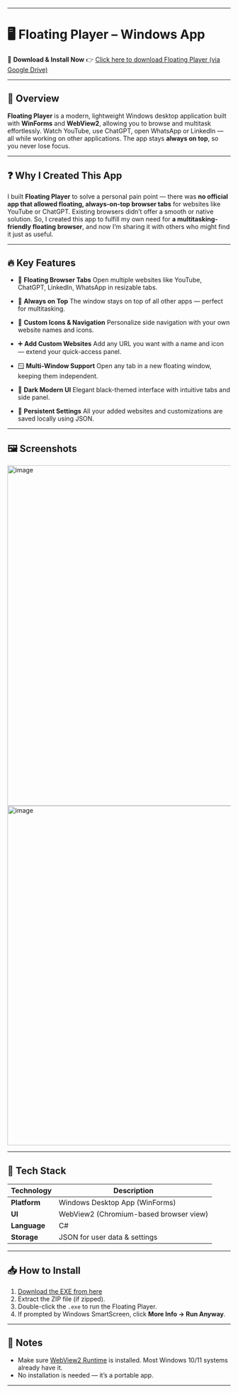 
---

# 🖥️ Floating Player – Windows App

🚀 **Download & Install Now**
👉 [Click here to download Floating Player (via Google Drive)](https://drive.google.com/file/d/1jX5xFThnLZuwUgEfbbJTnZ1YrJ1FNHjv/view?usp=sharing)

---

## 🌟 Overview

**Floating Player** is a modern, lightweight Windows desktop application built with **WinForms** and **WebView2**, allowing you to browse and multitask effortlessly. Watch YouTube, use ChatGPT, open WhatsApp or LinkedIn — all while working on other applications. The app stays **always on top**, so you never lose focus.

---

## ❓ Why I Created This App

I built **Floating Player** to solve a personal pain point — there was **no official app that allowed floating, always-on-top browser tabs** for websites like YouTube or ChatGPT. Existing browsers didn’t offer a smooth or native solution.
So, I created this app to fulfill my own need for **a multitasking-friendly floating browser**, and now I’m sharing it with others who might find it just as useful.

---

## 🔥 Key Features

* 🎥 **Floating Browser Tabs**
  Open multiple websites like YouTube, ChatGPT, LinkedIn, WhatsApp in resizable tabs.

* 🧲 **Always on Top**
  The window stays on top of all other apps — perfect for multitasking.

* 🎨 **Custom Icons & Navigation**
  Personalize side navigation with your own website names and icons.

* ➕ **Add Custom Websites**
  Add any URL you want with a name and icon — extend your quick-access panel.

* 🪟 **Multi-Window Support**
  Open any tab in a new floating window, keeping them independent.

* 🌙 **Dark Modern UI**
  Elegant black-themed interface with intuitive tabs and side panel.

* 💾 **Persistent Settings**
  All your added websites and customizations are saved locally using JSON.

---

## 🖼️ Screenshots
<img width="1366" height="768" alt="image" src="https://github.com/user-attachments/assets/647aab4d-5f80-45dd-9b28-753ce6702357" />

<img width="1366" height="766" alt="image" src="https://github.com/user-attachments/assets/54ac1066-6b8d-4d0d-8d7f-c6b069bb12e4" />

---

## 🧰 Tech Stack

| Technology   | Description                            |
| ------------ | -------------------------------------- |
| **Platform** | Windows Desktop App (WinForms)         |
| **UI**       | WebView2 (Chromium-based browser view) |
| **Language** | C#                                     |
| **Storage**  | JSON for user data & settings          |

---

## 📥 How to Install

1. [Download the EXE from here](https://drive.google.com/file/d/1jX5xFThnLZuwUgEfbbJTnZ1YrJ1FNHjv/view?usp=sharing)
2. Extract the ZIP file (if zipped).
3. Double-click the `.exe` to run the Floating Player.
4. If prompted by Windows SmartScreen, click **More Info → Run Anyway**.

---

## 📌 Notes

* Make sure [WebView2 Runtime](https://developer.microsoft.com/en-us/microsoft-edge/webview2/) is installed. Most Windows 10/11 systems already have it.
* No installation is needed — it’s a portable app.

---

